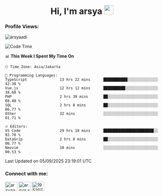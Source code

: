 <h1 align="center">Hi, I'm arsya 
  <img src="https://media.giphy.com/media/hvRJCLFzcasrR4ia7z/giphy.gif" width="30px"/>
</h1>

<p align="left"> <h3>Profile Views:</h3> <img src="https://komarev.com/ghpvc/?username=arsyaadi&label=Profile%20views&color=0e75b6&style=flat" alt="arsyaadi" /> </p>

<!--START_SECTION:waka-->
![Code Time](http://img.shields.io/badge/Code%20Time-4%2C434%20hrs%2045%20mins-blue)

📊 **This Week I Spent My Time On** 

```text
🕑︎ Time Zone: Asia/Jakarta

💬 Programming Languages: 
TypeScript               13 hrs 22 mins      ███████████░░░░░░░░░░░░░░   42.30 % 
Vue.js                   12 hrs 12 mins      ██████████░░░░░░░░░░░░░░░   38.60 % 
PHP                      2 hrs 39 mins       ██░░░░░░░░░░░░░░░░░░░░░░░   08.40 % 
SQL                      2 hrs 8 mins        ██░░░░░░░░░░░░░░░░░░░░░░░   06.77 % 
Other                    32 mins             ░░░░░░░░░░░░░░░░░░░░░░░░░   01.71 % 

🔥 Editors: 
VS Code                  29 hrs 18 mins      ███████████████████████░░   92.70 % 
DataGrip                 2 hrs 8 mins        ██░░░░░░░░░░░░░░░░░░░░░░░   06.77 % 
Neovim                   10 mins             ░░░░░░░░░░░░░░░░░░░░░░░░░   00.53 % 
```


 Last Updated on 05/09/2025 23:19:01 UTC
<!--END_SECTION:waka-->

<!-- - 📫 How to reach me **itsme@arsyaadi.software** -->


<h3 align="left">Connect with me:</h3>
<p align="left">
<a href="https://linkedin.com/in/arsyaadi" target="blank"><img align="center" src="https://raw.githubusercontent.com/rahuldkjain/github-profile-readme-generator/master/src/images/icons/Social/linked-in-alt.svg" alt="arsyaadi" height="30" width="40" /></a>
<a href="https://fb.com/arsya.xkz" target="blank"><img align="center" src="https://raw.githubusercontent.com/rahuldkjain/github-profile-readme-generator/master/src/images/icons/Social/facebook.svg" alt="arsya.xkz" height="30" width="40" /></a>
<a href="https://stackoverflow.com/users/19520749" target="blank"><img align="center" src="https://raw.githubusercontent.com/rahuldkjain/github-profile-readme-generator/master/src/images/icons/Social/stack-overflow.svg" alt="19520749" height="30" width="40" /></a>
</p>
